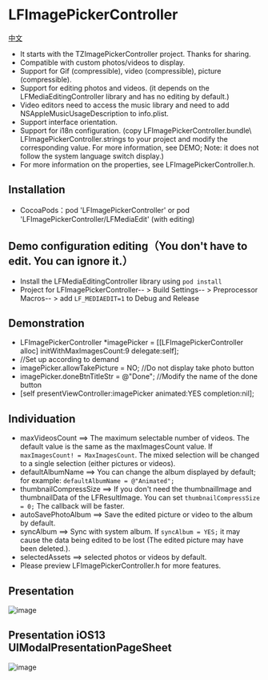 # LFImagePickerController

[中文](https://github.com/lincf0912/LFImagePickerController/blob/master/README.md)

* It starts with the TZImagePickerController project. 
Thanks for sharing.
* Compatible with custom photos/videos to display.
* Support for Gif (compressible), video (compressible), picture (compressible).
* Support for editing photos and videos. (it depends on the LFMediaEditingController library and has no editing by default.)
* Video editors need to access the music library and need to add NSAppleMusicUsageDescription to info.plist.
* Support interface orientation.
* Support for i18n configuration. (copy LFImagePickerController.bundle\ LFImagePickerController.strings to your project and modify the corresponding value. For more information, see DEMO; Note: it does not follow the system language switch display.)
* For more information on the properties, see LFImagePickerController.h.

## Installation

* CocoaPods：pod 'LFImagePickerController' or pod 'LFImagePickerController/LFMediaEdit' (with editing)

## Demo configuration editing（You don't have to edit. You can ignore it.）

* Install the LFMediaEditingController library using `pod install`
* Project for LFImagePickerController-- > Build Settings-- > Preprocessor Macros-- > add `LF_MEDIAEDIT=1` to Debug and Release

## Demonstration

* LFImagePickerController *imagePicker = [[LFImagePickerController alloc] initWithMaxImagesCount:9 delegate:self];
* //Set up according to demand
* imagePicker.allowTakePicture = NO;  //Do not display take photo button
* imagePicker.doneBtnTitleStr = @"Done"; //Modify the name of the done button
* [self presentViewController:imagePicker animated:YES completion:nil];

## Individuation
* maxVideosCount ==> The maximum selectable number of videos. The default value is the same as the maxImagesCount value. If `maxImagesCount! = MaxImagesCount`. The mixed selection will be changed to a single selection (either pictures or videos).
* defaultAlbumName ==> You can change the album displayed by default; for example: `defaultAlbumName = @"Animated";`
* thumbnailCompressSize ==> If you don't need the thumbnailImage and thumbnailData of the LFResultImage. You can set `thumbnailCompressSize = 0;` The callback will be faster.
* autoSavePhotoAlbum ==> Save the edited picture or video to the album by default.
* syncAlbum ==> Sync with system album. If `syncAlbum = YES;` it may cause the data being edited to be lost  (The edited picture may have been deleted.).
* selectedAssets ==> selected photos or videos by default.
* Please preview LFImagePickerController.h for more features.

## Presentation

![image](https://github.com/lincf0912/LFImagePickerController/blob/master/ScreenShots/screenshot.gif)

## Presentation iOS13 UIModalPresentationPageSheet

![image](https://github.com/lincf0912/LFImagePickerController/blob/master/ScreenShots/screenshot_iOS13.gif)
